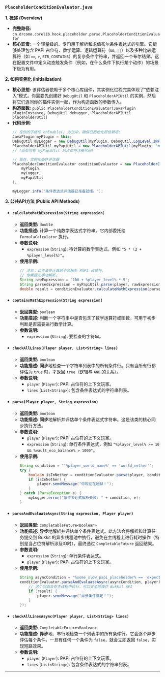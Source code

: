 ### `PlaceholderConditionEvaluator.java`

**1. 概述 (Overview)**

  * **完整路径:** `cn.drcomo.corelib.hook.placeholder.parse.PlaceholderConditionEvaluator`
  * **核心职责:** 一个轻量级的、专门用于解析和求值布尔条件表达式的引擎。它能够处理包含 PAPI 占位符、数学运算、逻辑运算符（`&&`, `||`）以及多种比较运算符（如 `==`, `>`, `STR_CONTAINS`）的复杂条件字符串，并返回一个布尔结果。这在配置文件中定义动态触发条件（例如，在什么条件下执行某个动作）的场景下极为有用。

**2. 如何实例化 (Initialization)**

  * **核心思想:** 该评估器依赖于多个核心库组件，其实例化过程完美体现了“依赖注入”模式。你需要先创建好 `DebugUtil` 和 `PlaceholderAPIUtil` 的实例，然后将它们连同你的插件实例一起，作为构造函数的参数传入。
  * **构造函数:** `public PlaceholderConditionEvaluator(JavaPlugin pluginInstance, DebugUtil debugger, PlaceholderAPIUtil placeholderUtil)`
  * **代码示例:**
    ```java
    // 在你的子插件 onEnable() 方法中，确保已初始化好依赖项:
    JavaPlugin myPlugin = this;
    DebugUtil myLogger = new DebugUtil(myPlugin, DebugUtil.LogLevel.INFO);
    PlaceholderAPIUtil myPapiUtil = new PlaceholderAPIUtil(myPlugin, "myplugin");
    // (此处应有 myPapiUtil 的占位符注册代码)

    // 现在，实例化条件评估器
    PlaceholderConditionEvaluator conditionEvaluator = new PlaceholderConditionEvaluator(
        myPlugin,
        myLogger,
        myPapiUtil
    );

    myLogger.info("条件表达式评估器已准备就绪。");
    ```

**3. 公共API方法 (Public API Methods)**

  * #### `calculateMathExpression(String expression)`

      * **返回类型:** `double`
      * **功能描述:** 计算一个纯数学表达式字符串。它内部委托给 `FormulaCalculator` 执行。
      * **参数说明:**
          * `expression` (`String`): 待计算的数学表达式，例如 `"5 * (2 + %player_level%)"`。
      * **使用示例:**
        ```java
        // 注意：此方法在计算前不会解析 PAPI 占位符。
        // 你需要先手动解析。
        String rawExpression = "100 + %player_level% * 5";
        String parsedExpression = myPapiUtil.parse(player, rawExpression); // 假设玩家10级，结果为 "100 + 10 * 5"
        double result = conditionEvaluator.calculateMathExpression(parsedExpression); // result = 150.0
        ```

  * #### `containsMathExpression(String expression)`

      * **返回类型:** `boolean`
      * **功能描述:** 判断一个字符串中是否包含了数学运算符或函数，可用于初步判断是否需要进行数学计算。
      * **参数说明:**
          * `expression` (`String`): 要检查的字符串。

  * #### `checkAllLines(Player player, List<String> lines)`

      * **返回类型:** `boolean`
      * **功能描述:** **同步**地检查一个字符串列表中的所有条件行。只有当所有行都评估为 `true` 时，才返回 `true`（逻辑与 `AND` 的关系）。
      * **参数说明:**
          * `player` (`Player`): PAPI 占位符的上下文玩家。
          * `lines` (`List<String>`): 包含条件表达式的字符串列表。

  * #### `parse(Player player, String expression)`

      * **返回类型:** `boolean`
      * **功能描述:** **同步**地解析并评估单个条件表达式字符串。这是该类的核心同步执行方法。
      * **参数说明:**
          * `player` (`Player`): PAPI 占位符的上下文玩家。
          * `expression` (`String`): 单行条件表达式，例如 `"%player_level% >= 10 && %vault_eco_balance% > 1000"`。
      * **使用示例:**
        ```java
        String condition = "'%player_world_name%' == 'world_nether'";
        try {
            boolean isInNether = conditionEvaluator.parse(player, condition);
            if (isInNether) {
                player.sendMessage("你现在在地狱！");
            }
        } catch (ParseException e) {
            myLogger.error("条件表达式解析失败: " + condition, e);
        }
        ```

  * #### `parseAndEvaluateAsync(String expression, Player player)`

      * **返回类型:** `CompletableFuture<Boolean>`
      * **功能描述:** **异步**地解析并评估单个条件表达式。此方法会将解析和计算任务提交到 Bukkit 的异步线程池中执行，避免在主线程上进行耗时操作（特别是当占位符解析涉及IO时），最终通过 `CompletableFuture` 返回结果。
      * **参数说明:**
          * `expression` (`String`): 单行条件表达式。
          * `player` (`Player`): PAPI 占位符的上下文玩家。
      * **使用示例:**
        ```java
        String asyncCondition = "%some_slow_papi_placeholder% == 'expected_value'";
        conditionEvaluator.parseAndEvaluateAsync(asyncCondition, player).thenAccept(result -> {
            // 这个回调会在主线程中执行，可以安全地操作 Bukkit API
            if (result) {
                player.sendMessage("异步条件满足！");
            }
        });
        ```

  * #### `checkAllLinesAsync(Player player, List<String> lines)`

      * **返回类型:** `CompletableFuture<Boolean>`
      * **功能描述:** **异步**地、串行地检查一个列表中的所有条件行。它会逐个异步评估每个条件，一旦有任何一个条件为 `false`，就会立即返回 `false`，实现短路效果。
      * **参数说明:**
          * `player` (`Player`): PAPI 占位符的上下文玩家。
          * `lines` (`List<String>`): 包含条件表达式的字符串列表。

-----

